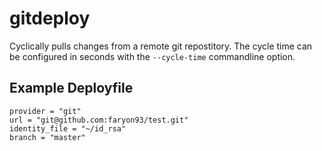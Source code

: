 # gitdeploy

Cyclically pulls changes from a remote git repostitory. The cycle time can be configured in seconds with the `--cycle-time` commandline option.

## Example Deployfile

    provider = "git"
    url = "git@github.com:faryon93/test.git"
    identity_file = "~/id_rsa"
    branch = "master"

